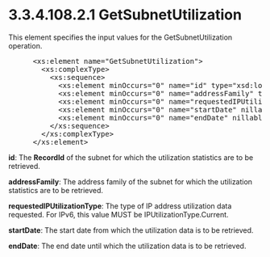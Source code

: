 <html dir="LTR" xmlns:mshelp="http://msdn.microsoft.com/mshelp" xmlns:ddue="http://ddue.schemas.microsoft.com/authoring/2003/5" xmlns:xlink="http://www.w3.org/1999/xlink" xmlns:tool="http://www.microsoft.com/tooltip">
 <body>
 <div id="header">
 <h1 class="heading">3.3.4.108.2.1 GetSubnetUtilization</h1>
 </div>
 <div id="mainSection">
 <div id="mainBody">
 <div id="allHistory" class="saveHistory"></div>
 <div id="sectionSection0" class="section" name="collapseableSection">
 

<p>This element specifies the input values for the
GetSubnetUtilization operation.</p>

<dl>
<dd>
<div><pre> &lt;xs:element name=&quot;GetSubnetUtilization&quot;&gt;
   &lt;xs:complexType&gt;
     &lt;xs:sequence&gt;
       &lt;xs:element minOccurs=&quot;0&quot; name=&quot;id&quot; type=&quot;xsd:long&quot; /&gt;
       &lt;xs:element minOccurs=&quot;0&quot; name=&quot;addressFamily&quot; type=&quot;syssock:AddressFamily&quot; /&gt;
       &lt;xs:element minOccurs=&quot;0&quot; name=&quot;requestedIPUtilizationType&quot; type=&quot;ipam:IPUtilizationType&quot; /&gt;
       &lt;xs:element minOccurs=&quot;0&quot; name=&quot;startDate&quot; nillable=&quot;true&quot; type=&quot;xsd:dateTime&quot; /&gt;
       &lt;xs:element minOccurs=&quot;0&quot; name=&quot;endDate&quot; nillable=&quot;true&quot; type=&quot;xsd:dateTime&quot; /&gt;
     &lt;/xs:sequence&gt;
   &lt;/xs:complexType&gt;
 &lt;/xs:element&gt;
</pre></div>
</dd></dl>

<p><b>id</b>: The <b>RecordId</b> of the subnet for
which the utilization statistics are to be retrieved.</p>

<p><b>addressFamily</b>: The address family of the
subnet for which the utilization statistics are to be retrieved.</p>

<p><b>requestedIPUtilizationType</b>: The type of IP
address utilization data requested. For IPv6, this value MUST be
IPUtilizationType.Current.</p>

<p><b>startDate</b>: The start date from which the
utilization data is to be retrieved.</p>

<p><b>endDate</b>: The end date until which the
utilization data is to be retrieved.</p>


 </div>
 </div>
 </div>
 </body>
</html>